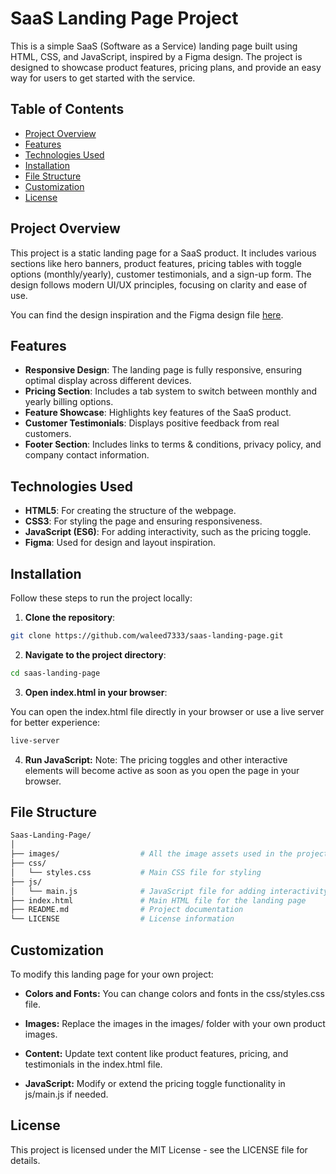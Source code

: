 # SaaS Landing Page Project

This is a simple SaaS (Software as a Service) landing page built using HTML, CSS, and JavaScript, inspired by a Figma design. The project is designed to showcase product features, pricing plans, and provide an easy way for users to get started with the service.

## Table of Contents

- [Project Overview](#project-overview)
- [Features](#features)
- [Technologies Used](#technologies-used)
- [Installation](#installation)
- [File Structure](#file-structure)
- [Customization](#customization)
- [License](#license)

## Project Overview

This project is a static landing page for a SaaS product. It includes various sections like hero banners, product features, pricing tables with toggle options (monthly/yearly), customer testimonials, and a sign-up form. The design follows modern UI/UX principles, focusing on clarity and ease of use.

You can find the design inspiration and the Figma design file [here](https://www.figma.com/design/n7YvvZIsgqKZmC5SbIdKGb/Saas-Landing-Pages-(Community)?node-id=0-1&t=WYuIVB1hSuCR7P9D-1).

## Features

- **Responsive Design**: The landing page is fully responsive, ensuring optimal display across different devices.
- **Pricing Section**: Includes a tab system to switch between monthly and yearly billing options.
- **Feature Showcase**: Highlights key features of the SaaS product.
- **Customer Testimonials**: Displays positive feedback from real customers.
- **Footer Section**: Includes links to terms & conditions, privacy policy, and company contact information.

## Technologies Used

- **HTML5**: For creating the structure of the webpage.
- **CSS3**: For styling the page and ensuring responsiveness.
- **JavaScript (ES6)**: For adding interactivity, such as the pricing toggle.
- **Figma**: Used for design and layout inspiration.
  
## Installation

Follow these steps to run the project locally:

1. **Clone the repository**:

```bash
git clone https://github.com/waleed7333/saas-landing-page.git
```

2. **Navigate to the project directory**:
```bash
cd saas-landing-page
```

3. **Open index.html in your browser**:

You can open the index.html file directly in your browser or use a live server for better experience:
```bash
live-server
```
4. **Run JavaScript:** 
Note: The pricing toggles and other interactive elements will become active as soon as you open the page in your browser.



## File Structure

```bash
Saas-Landing-Page/
│
├── images/                  # All the image assets used in the project
├── css/
│   └── styles.css           # Main CSS file for styling
├── js/
│   └── main.js              # JavaScript file for adding interactivity
├── index.html               # Main HTML file for the landing page
├── README.md                # Project documentation
└── LICENSE                  # License information
```

## Customization

To modify this landing page for your own project:

- **Colors and Fonts:** You can change colors and fonts in the css/styles.css file.

- **Images:** Replace the images in the images/ folder with your own product images.

- **Content:** Update text content like product features, pricing, and testimonials in the index.html file.

- **JavaScript:** Modify or extend the pricing toggle functionality in js/main.js if needed.

## License
This project is licensed under the MIT License - see the LICENSE file for details.
